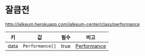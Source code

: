 # 잘큼전

http://jalkeum.herokuapp.com/jalkeum-center/class/performance

| 키 | 값 | 필수 | 비고 |
| --- | --- | --- | --- |
| data | `Performance[]` | true | [Performance](../../performance.md) |
